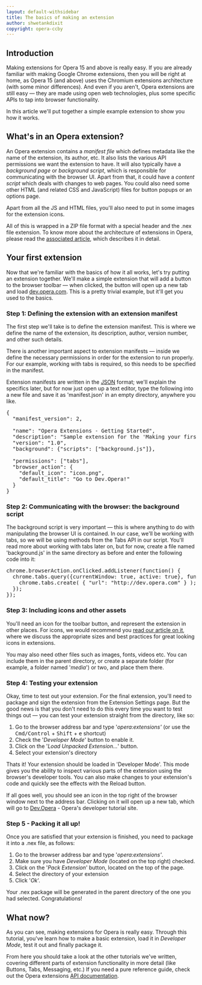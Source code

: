 ```yaml
---
layout: default-withsidebar
title: The basics of making an extension
author: shwetankdixit
copyright: opera-ccby
---
```


## Introduction

Making extensions for Opera 15 and above is really easy. If you are already familiar with making Google Chrome extensions, then you will be right at home, as Opera 15 (and above) uses the Chromium extensions architecture (with some minor differences). And even if you aren't, Opera extensions are still easy — they are made using open web technologies, plus some specific APIs to tap into browser functionality.

In this article we'll put together a simple example extension to show you how it works.

## What's in an Opera extension?

An Opera extension contains a *manifest file* which defines metadata like the name of the extension, its author, etc. It also lists the various API permissions we want the extension to have. It will also typically have a *background page* or *background script*, which is responsible for communicating with the browser UI. Apart from that, it could have a *content script* which deals with changes to web pages. You could also need some other HTML (and related CSS and JavaScript) files for button popups or an options page.

Apart from all the JS and HTML files, you'll also need to put in some images for the extension icons. 

All of this is wrapped in a ZIP file format with a special header and the .nex file extension. To know more about the architecture of extensions in Opera, please read the [associated article](tut_architecture_overview.html), which describes it in detail.

## Your first extension

Now that we're familiar with the basics of how it all works, let's try putting an extension together. We'll make a simple extension that will add a button to the browser toolbar — when clicked, the button will open up a new tab and load [dev.opera.com](http://dev.opera.com). This is a pretty trivial example, but it'll get you used to the basics.

### Step 1: Defining the extension with an extension manifest
The first step we'll take is to define the extension manifest. This is where we define the name of the extension, its description, author, version number, and other such details. 

There is another important aspect to extension manifests — inside we define the necessary permissions in order for the extension to run properly. For our example, working with tabs is required, so this needs to be specified in the manifest. 

Extension manifests are written in the [JSON](http://json.org) format; we'll explain the specifics later, but for now just open up a text editor, type the following into a new file and save it as 'manifest.json' in an empty directory, anywhere you like. 

<pre class="prettyprint">{
  "manifest_version": 2,

  "name": "Opera Extensions - Getting Started",
  "description": "Sample extension for the 'Making your first extension' article. A button will be created in the toolbar, which upon being clicked, will open a new tab which goes to Dev.Opera",
  "version": "1.0",
  "background": {"scripts": ["background.js"]},

  "permissions": ["tabs"],
  "browser_action": {
    "default_icon": "icon.png",
    "default_title": "Go to Dev.Opera!"    
  }
}</pre>

### Step 2: Communicating with the browser: the background script
The background script is very important — this is where anything to do with manipulating the browser UI is contained. In our case, we'll be working with tabs, so we will be using methods from the Tabs API in our script. You'll read more about working with tabs later on, but for now, create a file named 'background.js' in the same directory as before and enter the following code into it:

<pre class="prettyprint">
chrome.browserAction.onClicked.addListener(function() {
  chrome.tabs.query({currentWindow: true, active: true}, function(tab) {
    chrome.tabs.create( { "url": "http://dev.opera.com" } );
  });
});</pre> 

### Step 3: Including icons and other assets
You'll need an icon for the toolbar button, and represent the extension in other places. For icons, we would recommend you [read our article on it](tut_icons.html), where we discuss the appropriate sizes and best practices for great looking icons in extensions. 

You may also need other files such as images, fonts, videos etc. You can include them in the parent directory, or create a separate folder (for example, a folder named '*media*') or two, and place them there. 

### Step 4: Testing your extension
Okay, time to test out your extension. For the final extension, you'll need to package and sign the extension from the Extension Settings page. But the good news is that you don't need to do this every time you want to test things out — you can test your extension straight from the directory, like so:

1. Go to the browser address bar and type '*opera:extensions'* (or use the <kbd>Cmd/Control</kbd> + <kbd>Shift</kbd> + <kbd>e</kbd> shortcut)
2. Check the '*Developer Mode*' button to enable it. 
3. Click on the '*Load Unpacked Extension...*' button.
4. Select your extension's directory

Thats it! Your extension should be loaded in 'Developer Mode'. This mode gives you the ability to inspect various parts of the extension using the browser's developer tools. You can also make changes to your extension's code and quickly see the effects with the Reload button.

If all goes well, you should see an icon in the top right of the browser window next to the address bar. Clicking on it will open up a new tab, which will go to [Dev.Opera](http://dev.opera.com) - Opera's developer tutorial site. 

### Step 5 - Packing it all up!
Once you are satisfied that your extension is finished, you need to package it into a .nex file, as follows:

1. Go to the browser address bar and type '*opera:extensions'*.
2. Make sure you have *Developer Mode* (located on the top right) checked.
3. Click on the '*Pack Extension*' button, located on the top of the page.
4. Select the directory of your extension
5. Click '*Ok*'.

Your .nex package will be generated in the parent directory of the one you had selected. Congratulations! 

## What now?
As you can see, making extensions for Opera is really easy. Through this tutorial, you've learn how to make a basic extension, load it in *Developer Mode*, test it out and finally package it. 

From here you should take a look at the other tutorials we've written, covering different parts of extension functionality in more detail (like Buttons, Tabs, Messaging, etc.) If you need a pure reference guide, check out the Opera extensions [API documentation](index.html). 
